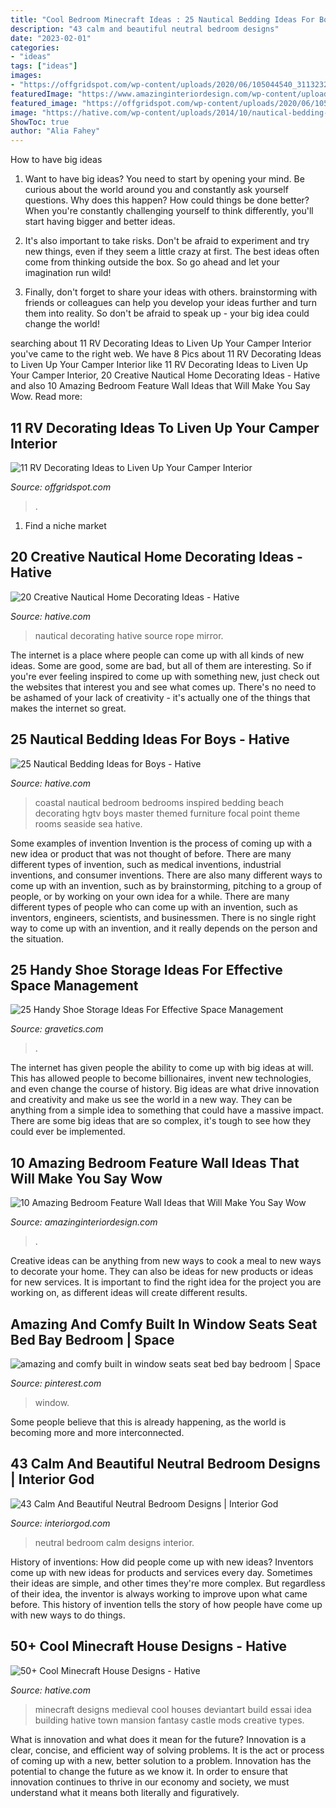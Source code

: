 ```yaml
---
title: "Cool Bedroom Minecraft Ideas : 25 Nautical Bedding Ideas For Boys"
description: "43 calm and beautiful neutral bedroom designs"
date: "2023-02-01"
categories:
- "ideas"
tags: ["ideas"]
images:
- "https://offgridspot.com/wp-content/uploads/2020/06/105044540_3113232758699296_6906715080108428204_n.jpg"
featuredImage: "https://www.amazinginteriordesign.com/wp-content/uploads/2014/07/315.jpg"
featured_image: "https://offgridspot.com/wp-content/uploads/2020/06/105044540_3113232758699296_6906715080108428204_n.jpg"
image: "https://hative.com/wp-content/uploads/2014/10/nautical-bedding-ideas/17-nautical-bedding-ideas-for-boys.jpg"
ShowToc: true
author: "Alia Fahey"
---
```



How to have big ideas
1. Want to have big ideas? You need to start by opening your mind. Be curious about the world around you and constantly ask yourself questions. Why does this happen? How could things be done better? When you're constantly challenging yourself to think differently, you'll start having bigger and better ideas.
2. It's also important to take risks. Don't be afraid to experiment and try new things, even if they seem a little crazy at first. The best ideas often come from thinking outside the box. So go ahead and let your imagination run wild!

3. Finally, don't forget to share your ideas with others. brainstorming with friends or colleagues can help you develop your ideas further and turn them into reality. So don't be afraid to speak up - your big idea could change the world!

	

		
searching about 11 RV Decorating Ideas to Liven Up Your Camper Interior you've came to the right web. We have 8 Pics about 11 RV Decorating Ideas to Liven Up Your Camper Interior like 11 RV Decorating Ideas to Liven Up Your Camper Interior, 20 Creative Nautical Home Decorating Ideas - Hative and also 10 Amazing Bedroom Feature Wall Ideas that Will Make You Say Wow. Read more:
		
    
## 11 RV Decorating Ideas To Liven Up Your Camper Interior

<img loading=lazy src="https://offgridspot.com/wp-content/uploads/2020/06/105044540_3113232758699296_6906715080108428204_n.jpg" onerror="this.onerror=null;this.src='https://tse1.mm.bing.net/th?id=OIP.b9jlP_WOa4fFZ_na6Tq44wHaJ4&amp;pid=15.1';" alt="11 RV Decorating Ideas to Liven Up Your Camper Interior">

_Source: offgridspot.com_

>. 

	

1. Find a niche market 

    
## 20 Creative Nautical Home Decorating Ideas - Hative

<img loading=lazy src="https://hative.com/wp-content/uploads/2014/10/nautical-home-decorating-ideas/4-nautical-rope-mirror.jpg" onerror="this.onerror=null;this.src='https://tse2.mm.bing.net/th?id=OIP.6bn0xXF3eAJwlC8-XWdiVQHaJ4&amp;pid=15.1';" alt="20 Creative Nautical Home Decorating Ideas - Hative">

_Source: hative.com_

>nautical decorating hative source rope mirror. 

	

The internet is a place where people can come up with all kinds of new ideas. Some are good, some are bad, but all of them are interesting. So if you're ever feeling inspired to come up with something new, just check out the websites that interest you and see what comes up. There's no need to be ashamed of your lack of creativity - it's actually one of the things that makes the internet so great.

    
## 25 Nautical Bedding Ideas For Boys - Hative

<img loading=lazy src="https://hative.com/wp-content/uploads/2014/10/nautical-bedding-ideas/17-nautical-bedding-ideas-for-boys.jpg" onerror="this.onerror=null;this.src='https://tse3.mm.bing.net/th?id=OIP.VIoXhIwZDazRfsb39KB90gHaJ3&amp;pid=15.1';" alt="25 Nautical Bedding Ideas for Boys - Hative">

_Source: hative.com_

>coastal nautical bedroom bedrooms inspired bedding beach decorating hgtv boys master themed furniture focal point theme rooms seaside sea hative. 

	

Some examples of invention
Invention is the process of coming up with a new idea or product that was not thought of before. There are many different types of invention, such as medical inventions, industrial inventions, and consumer inventions. 
There are also many different ways to come up with an invention, such as by brainstorming, pitching to a group of people, or by working on your own idea for a while. 
There are many different types of people who can come up with an invention, such as inventors, engineers, scientists, and businessmen. 
There is no single right way to come up with an invention, and it really depends on the person and the situation.

    
## 25 Handy Shoe Storage Ideas For Effective Space Management

<img loading=lazy src="https://www.gravetics.com/wp-content/uploads/2017/07/Revolving-Shoe-Cabinets.jpg" onerror="this.onerror=null;this.src='https://tse3.mm.bing.net/th?id=OIP.AZKSOYMvhUujgdyUW7QzoAHaLp&amp;pid=15.1';" alt="25 Handy Shoe Storage Ideas For Effective Space Management">

_Source: gravetics.com_

>. 

	

The internet has given people the ability to come up with big ideas at will. This has allowed people to become billionaires, invent new technologies, and even change the course of history. Big ideas are what drive innovation and creativity and make us see the world in a new way. They can be anything from a simple idea to something that could have a massive impact. There are some big ideas that are so complex, it's tough to see how they could ever be implemented.

    
## 10 Amazing Bedroom Feature Wall Ideas That Will Make You Say Wow

<img loading=lazy src="https://www.amazinginteriordesign.com/wp-content/uploads/2014/07/315.jpg" onerror="this.onerror=null;this.src='https://tse2.mm.bing.net/th?id=OIP.5AVxgfZgCCRDtf-tjNgKRgHaOD&amp;pid=15.1';" alt="10 Amazing Bedroom Feature Wall Ideas that Will Make You Say Wow">

_Source: amazinginteriordesign.com_

>. 

	

Creative ideas can be anything from new ways to cook a meal to new ways to decorate your home. They can also be ideas for new products or ideas for new services. It is important to find the right idea for the project you are working on, as different ideas will create different results.

    
## Amazing And Comfy Built In Window Seats Seat Bed Bay Bedroom | Space

<img loading=lazy src="https://i.pinimg.com/736x/b2/34/57/b23457431ffe8316100f6f22e74c29d3.jpg" onerror="this.onerror=null;this.src='https://tse2.mm.bing.net/th?id=OIP.6cWEz-gn22D1MrPLgAXcwQHaLH&amp;pid=15.1';" alt="amazing and comfy built in window seats seat bed bay bedroom | Space">

_Source: pinterest.com_

>window. 

	

Some people believe that this is already happening, as the world is becoming more and more interconnected. 

    
## 43 Calm And Beautiful Neutral Bedroom Designs | Interior God

<img loading=lazy src="http://interiorgod.com/wp-content/uploads/2016/05/Cozy-neutral-bedroom.jpg" onerror="this.onerror=null;this.src='https://tse3.mm.bing.net/th?id=OIP.YvU-8x_uU-Da5NaG-O5-DwHaLL&amp;pid=15.1';" alt="43 Calm And Beautiful Neutral Bedroom Designs | Interior God">

_Source: interiorgod.com_

>neutral bedroom calm designs interior. 

	

History of inventions: How did people come up with new ideas?
Inventors come up with new ideas for products and services every day. Sometimes their ideas are simple, and other times they're more complex. But regardless of their idea, the inventor is always working to improve upon what came before. This history of invention tells the story of how people have come up with new ways to do things.

    
## 50+ Cool Minecraft House Designs - Hative

<img loading=lazy src="https://hative.com/wp-content/uploads/2014/02/minecraft-houses/medieval-house-idea-24.jpg" onerror="this.onerror=null;this.src='https://tse3.mm.bing.net/th?id=OIP.FC_cKkRqnPdJjjE61TbQCwHaD7&amp;pid=15.1';" alt="50+ Cool Minecraft House Designs - Hative">

_Source: hative.com_

>minecraft designs medieval cool houses deviantart build essai idea building hative town mansion fantasy castle mods creative types. 

	

What is innovation and what does it mean for the future?
Innovation is a clear, concise, and efficient way of solving problems. It is the act or process of coming up with a new, better solution to a problem. Innovation has the potential to change the future as we know it. In order to ensure that innovation continues to thrive in our economy and society, we must understand what it means both literally and figuratively.

